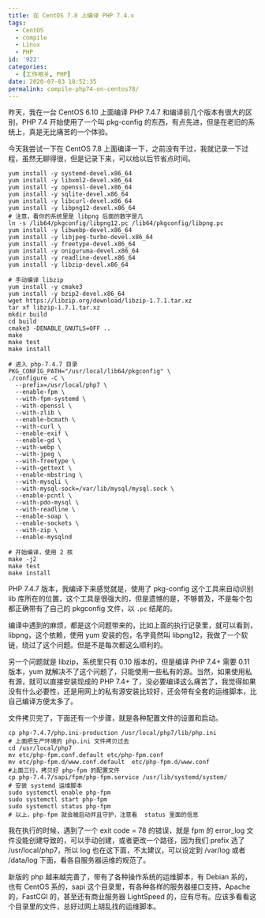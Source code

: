 ```yaml
---
title: 在 CentOS 7.8 上编译 PHP 7.4.x
tags:
  - CentOS
  - compile
  - Linux
  - PHP
id: '922'
categories:
  - [工作相关, PHP]
date: 2020-07-03 18:52:35
permalink: compile-php74-on-centos78/
---
```


昨天，我在一台 CentOS 6.10 上面编译 PHP 7.4.7 和编译前几个版本有很大的区别，PHP 7.4 开始使用了一个叫 pkg-config 的东西，有点先进，但是在老旧的系统上，真是无比痛苦的一个体验。

今天我尝试一下在 CentOS 7.8 上面编译一下，之前没有干过，我就记录一下过程，虽然无聊得很，但是记录下来，可以给以后节省点时间。
<!-- more -->
```shell
yum install -y systemd-devel.x86_64
yum install -y libxml2-devel.x86_64
yum install -y openssl-devel.x86_64
yum install -y sqlite-devel.x86_64
yum install -y libcurl-devel.x86_64
yum install -y libpng12-devel.x86_64
# 注意，看你的系统里是 libpng 后面的数字是几
ln -s /lib64/pkgconfig/libpng12.pc /lib64/pkgconfig/libpng.pc
yum install -y libwebp-devel.x86_64
yum install -y libjpeg-turbo-devel.x86_64
yum install -y freetype-devel.x86_64
yum install -y oniguruma-devel.x86_64
yum install -y readline-devel.x86_64
yum install -y libzip-devel.x86_64

# 手动编译 libzip
yum install -y cmake3
yum install -y bzip2-devel.x86_64
wget https://libzip.org/download/libzip-1.7.1.tar.xz
tar xf libzip-1.7.1.tar.xz
mkdir build
cd build
cmake3 -DENABLE_GNUTLS=OFF ..
make
make test
make install

# 进入 php-7.4.7 目录
PKG_CONFIG_PATH="/usr/local/lib64/pkgconfig" \
./configure -C \
  --prefix=/usr/local/php7 \
  --enable-fpm \
  --with-fpm-systemd \
  --with-openssl \
  --with-zlib \
  --enable-bcmath \
  --with-curl \
  --enable-exif \
  --enable-gd \
  --with-webp \
  --with-jpeg \
  --with-freetype \
  --with-gettext \
  --enable-mbstring \
  --with-mysqli \
  --with-mysql-sock=/var/lib/mysql/mysql.sock \
  --enable-pcntl \
  --with-pdo-mysql \
  --with-readline \
  --enable-soap \
  --enable-sockets \
  --with-zip \
  --enable-mysqlnd

# 开始编译，使用 2 核
make -j2
make test
make install
```

PHP 7.4.7 版本，我编译下来感觉就是，使用了 pkg-config 这个工具来自动识别 lib 库所在的位置，这个工具是很强大的，但是遗憾的是，不够普及，不是每个包都正确带有了自己的 pkgconfig 文件，以 `.pc` 结尾的。

编译中遇到的麻烦，都是这个问题带来的，比如上面的执行记录里，就可以看到，libpng，这个依赖，使用 yum 安装的包，名字竟然叫 libpng12，我做了一个软链，绕过了这个问题。但是不是每次都这么顺利的。

另一个问题就是 libzip，系统里只有 0.10 版本的，但是编译 PHP 7.4+ 需要 0.11 版本，yum 就解决不了这个问题了，只能使用一些私有的源。当然，如果使用私有源，就可以直接安装现成的 PHP 7.4+ 了，没必要编译这么痛苦了，我觉得如果没有什么必要性，还是用网上的私有源安装比较好，还会带有全套的运维脚本，比自己编译方便太多了。

文件拷贝完了，下面还有一个步骤，就是各种配置文件的设置和启动。

```shell
cp php-7.4.7/php.ini-production /usr/local/php7/lib/php.ini
# 上面把生产环境的 php.ini 文件拷贝过去
cd /usr/local/php7
mv etc/php-fpm.conf.default etc/php-fpm.conf
mv etc/php-fpm.d/www.conf.default  etc/php-fpm.d/www.conf
#上面三行，拷贝好 php-fpm 的配置文件
cp php-7.4.7/sapi/fpm/php-fpm.service /usr/lib/systemd/system/
# 安装 systemd 运维脚本
sudo systemctl enable php-fpm
sudo systemctl start php-fpm
sudo systemctl status php-fpm
# 以上，php-fpm 就会被启动并且守护，注意看  status 里面的信息
```

我在执行的时候，遇到了一个 exit code = 78 的错误，就是 fpm 的 error_log 文件没能创建导致的，可以手动创建，或者更改一个路径，因为我们 prefix 选了 /usr/local/php7，所以 log 也在这下面，不太建议，可以设定到 /var/log 或者 /data/log 下面，看各自服务器运维的规范了。

新版的 php 越来越完善了，带有了各种操作系统的运维脚本，有 Debian 系的，也有 CentOS 系的，sapi 这个目录里，有各种各样的服务器接口支持，Apache 的，FastCGI 的，甚至还有商业服务器 LightSpeed 的，应有尽有。应该多看看这个目录里的文件，总好过网上胡乱找的运维脚本。